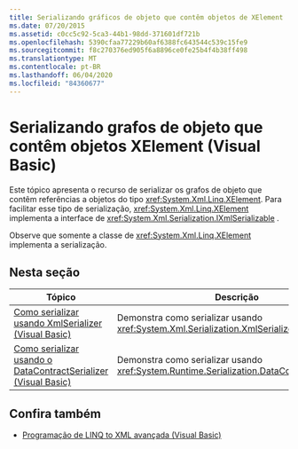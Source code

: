 ```yaml
---
title: Serializando gráficos de objeto que contêm objetos de XElement
ms.date: 07/20/2015
ms.assetid: c0cc5c92-5ca3-44b1-98dd-371601df721b
ms.openlocfilehash: 5390cfaa77229b60af6388fc643544c539c15fe9
ms.sourcegitcommit: f8c270376ed905f6a8896ce0fe25b4f4b38ff498
ms.translationtype: MT
ms.contentlocale: pt-BR
ms.lasthandoff: 06/04/2020
ms.locfileid: "84360677"
---
```

# <a name="serializing-object-graphs-that-contain-xelement-objects-visual-basic"></a>Serializando grafos de objeto que contêm objetos XElement (Visual Basic)
Este tópico apresenta o recurso de serializar os grafos de objeto que contêm referências a objetos do tipo <xref:System.Xml.Linq.XElement>. Para facilitar esse tipo de serialização, <xref:System.Xml.Linq.XElement> implementa a interface de <xref:System.Xml.Serialization.IXmlSerializable> .  
  
 Observe que somente a classe de <xref:System.Xml.Linq.XElement> implementa a serialização.  
  
## <a name="in-this-section"></a>Nesta seção  
  
|Tópico|Descrição|  
|-----------|-----------------|  
|[Como serializar usando XmlSerializer (Visual Basic)](how-to-serialize-using-xmlserializer.md)|Demonstra como serializar usando <xref:System.Xml.Serialization.XmlSerializer>.|  
|[Como serializar usando o DataContractSerializer (Visual Basic)](how-to-serialize-using-datacontractserializer.md)|Demonstra como serializar usando <xref:System.Runtime.Serialization.DataContractSerializer>.|  
  
## <a name="see-also"></a>Confira também

- [Programação de LINQ to XML avançada (Visual Basic)](advanced-linq-to-xml-programming.md)
